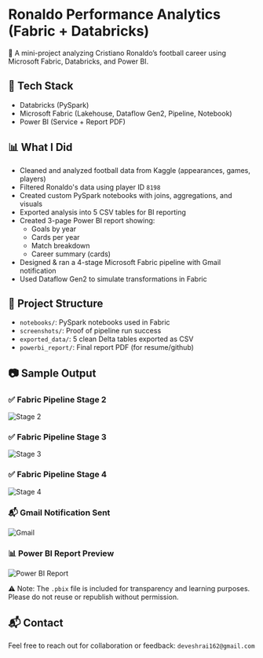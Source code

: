 # Ronaldo Performance Analytics (Fabric + Databricks)

🎯 A mini-project analyzing Cristiano Ronaldo’s football career using Microsoft Fabric, Databricks, and Power BI.

## 🔧 Tech Stack
- Databricks (PySpark)
- Microsoft Fabric (Lakehouse, Dataflow Gen2, Pipeline, Notebook)
- Power BI (Service + Report PDF)

## 📊 What I Did
- Cleaned and analyzed football data from Kaggle (appearances, games, players)
- Filtered Ronaldo's data using player ID `8198`
- Created custom PySpark notebooks with joins, aggregations, and visuals
- Exported analysis into 5 CSV tables for BI reporting
- Created 3-page Power BI report showing:
  - Goals by year
  - Cards per year
  - Match breakdown
  - Career summary (cards)
- Designed & ran a 4-stage Microsoft Fabric pipeline with Gmail notification
- Used Dataflow Gen2 to simulate transformations in Fabric

## 📁 Project Structure
- `notebooks/`: PySpark notebooks used in Fabric
- `screenshots/`: Proof of pipeline run success
- `exported_data/`: 5 clean Delta tables exported as CSV
- `powerbi_report/`: Final report PDF (for resume/github)

## 📷 Sample Output


### ✅ Fabric Pipeline Stage 2
![Stage 2](https://github.com/devesshhh/ronaldo-performance-analytics-fabric-databricks/blob/main/pipeline_stage2_run.jpg?raw=true)

### ✅ Fabric Pipeline Stage 3
![Stage 3](Screenshots/pipeline_stage3_run.jpg)

### ✅ Fabric Pipeline Stage 4
![Stage 4](Screenshots/pipeline_stage4_run.jpg/)

### 📬 Gmail Notification Sent
![Gmail](/Screenshots/gmail_notification_success.jpg)

### 📊 Power BI Report Preview
![Power BI Report](Screenshots/ronaldo_report_preview.png)


⚠️ Note: The `.pbix` file is included for transparency and learning purposes. Please do not reuse or republish without permission.

## 📬 Contact
Feel free to reach out for collaboration or feedback: `deveshrai162@gmail.com`
